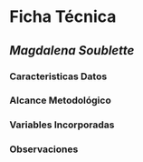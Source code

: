 # **Ficha Técnica**

## _Magdalena Soublette_

### Caracteristicas Datos

### Alcance Metodológico 

### Variables Incorporadas 

### Observaciones 
